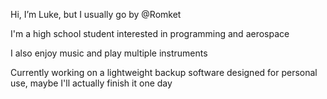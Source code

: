 Hi, I’m Luke, but I usually go by @Romket

I'm a high school student interested in programming and aerospace

I also enjoy music and play multiple instruments

Currently working on a lightweight backup software designed for personal use, maybe I'll actually finish it one day

<!---
Romket/Romket is a ✨ special ✨ repository because its `README.md` (this file) appears on your GitHub profile.
You can click the Preview link to take a look at your changes.
--->

